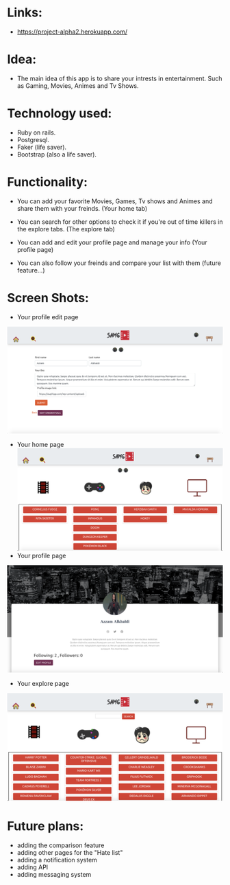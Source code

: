 

# Links:
- https://project-alpha2.herokuapp.com/


# Idea:
- The main idea of this app is to share your intrests in entertainment. Such as Gaming, Movies, Animes and Tv Shows.

# Technology used:
- Ruby on rails.
- Postgresql.
- Faker (life saver).
- Bootstrap (also a life saver).

# Functionality:
- You can add your favorite Movies, Games, Tv shows and Animes and share them with your freinds.
(Your home tab)



- You can search for other options to check it if you're out of time killers in the explore tabs.
(The explore tab)

- You can add and edit your profile page and manage your info
(Your profile page)


- You can also follow your freinds and compare your list with them (future feature...)



# Screen Shots:

- Your profile edit page

![screenshot 1](/screenshots/ScreenShot1.png)


- Your home page
![screenshot 1](/screenshots/ScreenShot2.png)
- Your profile page

![screenshot 1](/screenshots/ScreenShot3.png)
- Your explore page

![screenshot 1](/screenshots/ScreenShot4.png)



# Future plans:
- adding the comparison feature
- adding other pages for the "Hate list"
- adding a notification system
- adding API
- adding messaging system
